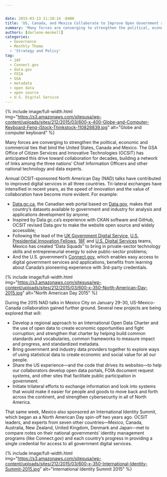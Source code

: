 ```yaml
---


date: 2015-03-13 11:10:14 -0400
title: 'US, Canada, and Mexico Collaborate to Improve Open Government and Digital Services'
summary: 'Many forces are converging to strengthen the political, economic and commercial ties that bind the United States, Canada and Mexico. The GSA Office of Citizen Services and Innovative Technologies (OCSIT) has anticipated this drive toward collaboration for decades, building a network of links among the three nations&rsquo; Chief Information Officers and other national technology and'
authors: [darlene-meskell]
categories:
  - Governance
  - Monthly Theme
  - 'Strategy and Policy'
tag:
  - 18F
  - Connect.gov
  - data.gov
  - FOIA
  - GSA
  - metadata
  - open data
  - open source
  - U.S. Digital Service
---
```



{% include image/full-width.html img="https://s3.amazonaws.com/sitesusa/wp-content/uploads/sites/212/2015/03/600-x-400-Globe-and-Computer-Keyboard-Feng-iStock-Thinkstock-110828839.jpg" alt="Globe and computer keyboard" %} 

Many forces are converging to strengthen the political, economic and commercial ties that bind the United States, Canada and Mexico. The GSA Office of Citizen Services and Innovative Technologies (OCSIT) has anticipated this drive toward collaboration for decades, building a network of links among the three nations’ Chief Information Officers and other national technology and data experts.

Annual OCSIT-sponsored North American Day (NAD) talks have contributed to improved digital services in all three countries. Tri-lateral exchanges have intensified in recent years, as the speed of innovation and the value of collaboration have become more evident. For example:

  * [Data.gc.ca](http://open.canada.ca/en), the Canadian web portal based on [Data.gov](http://www.data.gov/), makes that country’s datasets available to government and industry for analysis and applications development by anyone;
  * Inspired by Data.gc.ca’s experience with CKAN software and GitHub, OCSIT revised Data.gov to make the website open source and widely accessible;
  * Following the lead of the [UK Government Digital Service](https://gds.blog.gov.uk/about/), [U.S. Presidential Innovation Fellows](https://www.whitehouse.gov/innovationfellows), [18F](https://18f.gsa.gov/) and [U.S. Digital Services](http://www.whitehouse.gov/digital/united-states-digital-service) teams, Mexico has created “Data Squads” to bring in private-sector technology skills and entrepreneurial energy to solve public-sector problems;
  * And the U.S. government’s [Connect.gov](https://www.connect.gov/), which enables easy access to digital government services and applications, benefits from learning about Canada’s pioneering experience with 3rd-party credentials.


{% include image/full-width.html img="https://s3.amazonaws.com/sitesusa/wp-content/uploads/sites/212/2015/03/600-x-350-North-American-Day-2015.jpg" alt="North American Day 2015" %}

During the 2015 NAD talks in Mexico City on January 29-30, US-Mexico-Canada collaboration gained further ground. Several new projects are being explored that will:

  * Develop a regional approach to an International Open Data Charter and the use of open data to create economic opportunities and fight corruption; and strengthen that charter by helping build common standards and vocabularies, common frameworks to measure impact and progress, and standardized metadata.
  * Bring government and industry data providers together to explore ways of using statistical data to create economic and social value for all our people.
  * Share the US experience—and the code that drives its websites—to help our collaborators develop open data portals, FOIA document request systems, and other sites that facilitate public participation in government.
  * Initiate trilateral efforts to exchange information and look into systems that would make it easier for people and goods to move back and forth across the continent, and strengthen cybersecurity in all of North America.

That same week, Mexico also sponsored an International Identity Summit, which began as a North American Day spin-off two years ago. OCSIT leaders, and experts from seven other countries—Mexico, Canada, Australia, New Zealand, United Kingdom, Denmark and Japan—met to compare notes on their national governments’ identity management programs (like Connect.gov) and each country’s progress in providing a single credential for access to all government digital services.


{% include image/full-width.html img="https://s3.amazonaws.com/sitesusa/wp-content/uploads/sites/212/2015/03/600-x-350-International-Identity-Summit-2015.jpg" alt="International Identity Summit 2015" %}